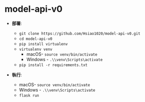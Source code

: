 ﻿# model-api-v0

- **部署**:
  - `git clone https://github.com/Hsiao1020/model-api-v0.git`
  - `cd model-api-v0`  
  - `pip install virtualenv`
  - `virtualenv venv`  
    - macOS- `source venv/bin/activate`  
    - Windows - `.\\venv\Scripts\activate`
  - `pip install -r requirements.txt`
 
- **執行**:
  - macOS- `source venv/bin/activate`  
  - Windows - `.\\venv\Scripts\activate`
  - `flask run`
